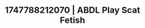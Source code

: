 ---
categories:
- Thigh worship
- Sex Olympics
- Naughty librarian
- Sensual touch
- Mirror play
image: /assets/images/1747788212070.jpg
layout: post
seo:
  description: Featured content with high-quality ABDL Play, Scat Fetish. HD images
    available.
  keywords: ABDL Play, Scat Fetish
  og_image: /assets/images/1747788212070.jpg
  schema_type: VisualArtwork
tags:
- ABDL Play
- Scat Fetish
- '#1747788212070'
title: 1747788212070 | ABDL Play Scat Fetish
---